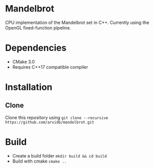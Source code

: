 # Mandelbrot
CPU implementation of the Mandelbrot set in C++.
Currently using the OpenGL fixed-function pipeline.

# Dependencies
* CMake 3.0
* Requires C++17 compatible compiler

# Installation
## Clone
Clone this repository using
```git clone --recursive https://github.com/arvidb/mandelbrot.git```

# Build
* Create a build folder ```mkdir build && cd build```
* Build with cmake ```cmake ..```
